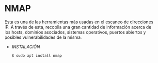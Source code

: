 # **NMAP**

Esta es una de las herramientas más usadas en el escaneo de direcciones IP. A través de esta, recopila una gran cantidad de información acerca de los hosts, dominios asociados, sistemas operativos, puertos abiertos y posibles vulnerabilidades de la misma.

- *INSTALACIÓN*

      $ sudo apt install nmap
